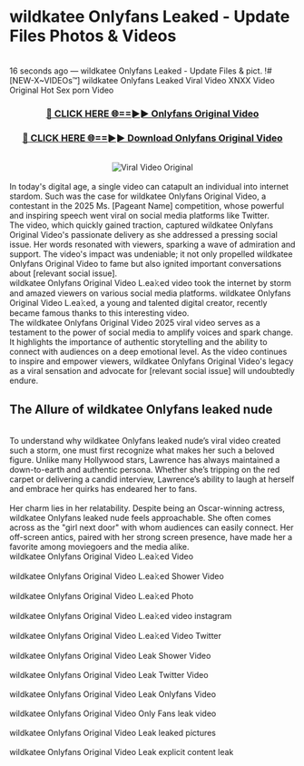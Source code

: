 # wildkatee Onlyfans Leaked - Update Files Photos & Videos 
<br>
16 seconds ago — wildkatee Onlyfans Leaked - Update Files & pict. !#[NEW-X~VIDEOs™] wildkatee Onlyfans Leaked Viral Video XNXX Video Original Hot Sex porn Video
<br>
<div align="center">
<h3><a href="http://freeplayer.one?title=wildkatee&ref=25OR" rel="nofollow">🔴 CLICK HERE 🌐==►► Onlyfans Original Video</a></h3>
<h3><a href="http://freeplayer.one?title=wildkatee&ref=25OR" rel="nofollow">🔴 CLICK HERE 🌐==►► Download Onlyfans Original Video</a></h3>
<br>
<a href="http://freeplayer.one?title=wildkatee&ref=25OR" rel="nofollow" data-target="animated-image.originalLink"><img src="https://i.ibb.co.com/xMMVF88/686577567.gif" alt="Viral Video Original" style="max-width: 100%; display: inline-block;" data-target="animated-image.originalImage"></a>
</div>
<br>
In today's digital age, a single video can catapult an individual into internet stardom. Such was the case for wildkatee Onlyfans Original Video, a contestant in the 2025 Ms. [Pageant Name] competition, whose powerful and inspiring speech went viral on social media platforms like Twitter.
<br>
The video, which quickly gained traction, captured wildkatee Onlyfans Original Video's passionate delivery as she addressed a pressing social issue. Her words resonated with viewers, sparking a wave of admiration and support. The video's impact was undeniable; it not only propelled wildkatee Onlyfans Original Video to fame but also ignited important conversations about [relevant social issue].
<br>
wildkatee Onlyfans Original Video L.ea𝚔ed video took the internet by storm and amazed viewers on various social media platforms. wildkatee Onlyfans Original Video L.ea𝚔ed, a young and talented digital creator, recently became famous thanks to this interesting video.
<br>
The wildkatee Onlyfans Original Video 2025 viral video serves as a testament to the power of social media to amplify voices and spark change. It highlights the importance of authentic storytelling and the ability to connect with audiences on a deep emotional level. As the video continues to inspire and empower viewers, wildkatee Onlyfans Original Video's legacy as a viral sensation and advocate for [relevant social issue] will undoubtedly endure.
<br>
<h2>The Allure of wildkatee Onlyfans leaked nude</h2>
<br>
To understand why wildkatee Onlyfans leaked nude’s viral video created such a storm, one must first recognize what makes her such a beloved figure. Unlike many Hollywood stars, Lawrence has always maintained a down-to-earth and authentic persona. Whether she’s tripping on the red carpet or delivering a candid interview, Lawrence’s ability to laugh at herself and embrace her quirks has endeared her to fans.
<br><br>
Her charm lies in her relatability. Despite being an Oscar-winning actress, wildkatee Onlyfans leaked nude feels approachable. She often comes across as the "girl next door" with whom audiences can easily connect. Her off-screen antics, paired with her strong screen presence, have made her a favorite among moviegoers and the media alike.
<br>
wildkatee Onlyfans Original Video L.ea𝚔ed Video
<br><br>
wildkatee Onlyfans Original Video L.ea𝚔ed Shower Video
<br><br>
wildkatee Onlyfans Original Video L.ea𝚔ed Photo
<br><br>
wildkatee Onlyfans Original Video L.ea𝚔ed video instagram
<br><br>
wildkatee Onlyfans Original Video L.ea𝚔ed Video Twitter
<br><br>
wildkatee Onlyfans Original Video Leak Shower Video
<br><br>
wildkatee Onlyfans Original Video Leak Twitter Video
<br><br>
wildkatee Onlyfans Original Video Leak Onlyfans Video
<br><br>
wildkatee Onlyfans Original Video Only Fans leak video
<br><br>
wildkatee Onlyfans Original Video Leak leaked pictures
<br><br>
wildkatee Onlyfans Original Video Leak explicit content leak